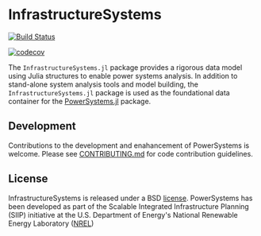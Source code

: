 # InfrastructureSystems

[![Build Status](https://travis-ci.org/NREL/PowerSystems.jl.svg?branch=master)](https://travis-ci.org/NREL/InfrastructureSystems.jl)

[![codecov](https://codecov.io/gh/NREL/PowerSystems.jl/branch/master/graph/badge.svg)](https://codecov.io/gh/NREL/InfrastructureSystems.jl)

The `InfrastructureSystems.jl` package provides a rigorous data model using Julia structures to enable power systems analysis. In addition to stand-alone system analysis tools and model building, the `InfrastructureSystems.jl` package is used as the foundational data container for the [PowerSystems.jl](https://github.com/NREL/PowerSystems.jl) package.

## Development

Contributions to the development and enahancement of PowerSystems is welcome. Please see [CONTRIBUTING.md](https://github.com/NREL/InfrastructureSystems.jl/blob/master/CONTRIBUTING.md) for code contribution guidelines.

## License

InfrastructureSystems is released under a BSD [license](https://github.com/NREL/InfrastructureSystems.jl/blob/master/LICENSE). PowerSystems has been developed as part of the Scalable Integrated Infrastructure Planning (SIIP)
initiative at the U.S. Department of Energy's National Renewable Energy Laboratory ([NREL](https://www.nrel.gov/))
